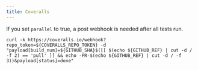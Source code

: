 ```yaml
---
title: Coveralls
---
```


If you set `parallel` to true,
a post webhook is needed after all tests run.

```shell
curl -k https://coveralls.io/webhook?repo_token=${COVERALLS_REPO_TOKEN} -d "payload[build_num]=${GITHUB_SHA}$([[ $(echo ${GITHUB_REF} | cut -d / -f 2) == 'pull' ]] && echo -PR-$(echo ${GITHUB_REF} | cut -d / -f 3))&payload[status]=done"
```
